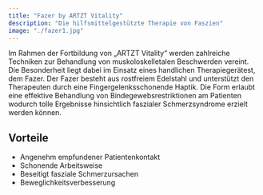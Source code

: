 ```yaml
---
title: "Fazer by ARTZT Vitality"
description: "Die hilfsmittelgestützte Therapie von Faszien"
image: "./fazer1.jpg"
---
```


Im Rahmen der Fortbildung von „ARTZT Vitality“ werden zahlreiche Techniken zur Behandlung von muskoloskelletalen Beschwerden vereint. Die Besonderheit liegt dabei im Einsatz eines handlichen Therapiegerätest, dem Fazer. Der Fazer besteht aus rostfreiem Edelstahl und unterstützt den Therapeuten durch eine Fingergelenksschonende Haptik. Die Form erlaubt eine effektive Behandlung von Bindegewebsrestriktionen am Patienten wodurch tolle Ergebnisse hinsichtlich faszialer Schmerzsyndrome erzielt werden können.

## Vorteile

* Angenehm empfundener Patientenkontakt
* Schonende Arbeitsweise
* Beseitigt fasziale Schmerzursachen
* Beweglichkeitsverbesserung
